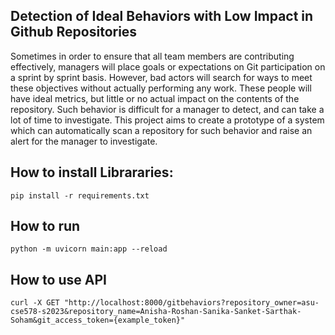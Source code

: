 ## Detection of Ideal Behaviors with Low Impact in Github Repositories


Sometimes in order to ensure that all team members are contributing effectively, managers will place goals or expectations on Git participation on a sprint by sprint basis. However, 
bad actors will search for ways to meet these objectives without actually performing any work. These people will have ideal metrics, but little or no actual impact on the contents
of the repository. Such behavior is difficult for a manager to detect, and can take a lot of time to investigate. This project aims to create a prototype of a system
which can automatically scan a repository for such behavior and raise an alert for the manager to investigate.

## How to install Librararies:
```
pip install -r requirements.txt
```

## How to run
``` 
python -m uvicorn main:app --reload
```

## How to use API
```
curl -X GET "http://localhost:8000/gitbehaviors?repository_owner=asu-cse578-s2023&repository_name=Anisha-Roshan-Sanika-Sanket-Sarthak-Soham&git_access_token={example_token}"
```